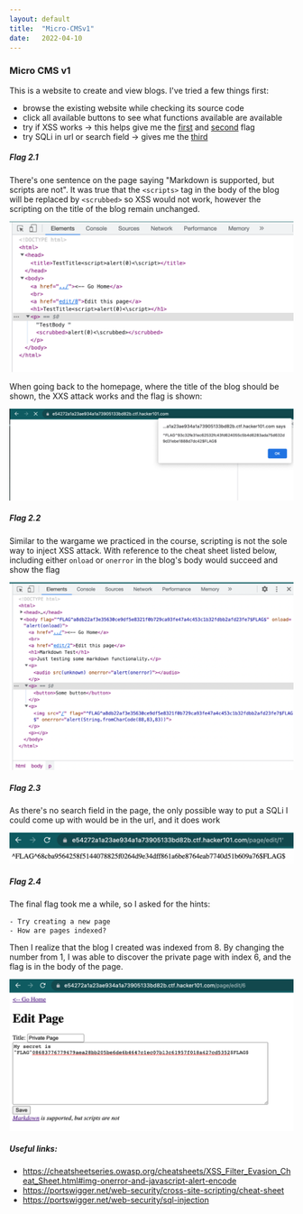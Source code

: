 ```yaml
---
layout: default
title:  "Micro-CMSv1"
date:   2022-04-10
---
```


### Micro CMS v1


This is a website to create and view blogs. I've tried a few things first:

- browse the existing website while checking its source code
- click all available buttons to see what functions available are available
- try if XSS works -> this helps give me the [first](#flag-2.1) and [second](#flag-2.2) flag
- try SQLi in url or search field -> gives me the [third](#flag-23)

##### Flag 2.1

There's one sentence on the page saying "Markdown is supported, but scripts are not". It was true that the `<scripts>` tag in the body of the blog will be replaced by `<scrubbed>` so XSS would not work, however the scripting on the title of the blog remain unchanged.

![Micro-CMSv1_03](/assets/Micro-CMSv1_03.png)

When going back to the homepage, where the title of the blog should be shown, the XXS attack works and the flag is shown:

![Micro-CMSv1_04](/assets/Micro-CMSv1_04.png)

##### Flag 2.2

Similar to the wargame we practiced in the course, scripting is not the sole way to inject XSS attack. With reference to the cheat sheet listed below, including either `onload` or `onerror` in the blog's body would succeed and show the flag 

![Micro-CMSv1_07](/assets/Micro-CMSv1_07.png)

##### Flag 2.3

As there's no search field in the page, the only possible way to put a SQLi I could come up with would be in the url, and it does work

![Micro-CMSv1_09](/assets/Micro-CMSv1_09.png)

##### Flag 2.4

The final flag took me a while, so I asked for the hints:
```
- Try creating a new page
- How are pages indexed?
```
Then I realize that the blog I created was indexed from 8. By changing the number from 1, I was able to discover the private page with index 6, and the flag is in the body of the page.

![Micro-CMSv1_06](/assets/Micro-CMSv1_06.png)

##### Useful links:
- https://cheatsheetseries.owasp.org/cheatsheets/XSS_Filter_Evasion_Cheat_Sheet.html#img-onerror-and-javascript-alert-encode
- https://portswigger.net/web-security/cross-site-scripting/cheat-sheet
- https://portswigger.net/web-security/sql-injection

